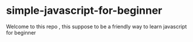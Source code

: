 # simple-javascript-for-beginner

Welcome to this repo , this suppose to be a friendly way to learn javascript for beginner
